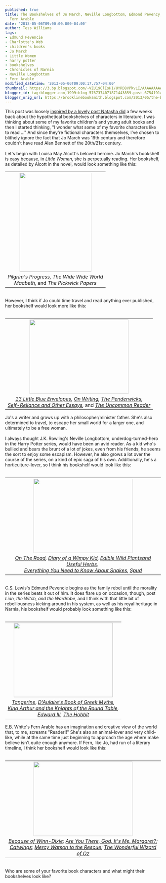 ```yaml
---
published: true
title: The Bookshelves of Jo March, Neville Longbottom, Edmond Pevency, Claus and
  Fern Arable
date: '2013-05-06T09:00:00.000-04:00'
author: Tess Williams
tags:
- Edmund Pevencie
- Charlotte's Web
- children's books
- Jo March
- Little Women
- harry potter
- bookshelves
- Chronicles of Narnia
- Neville Longbottom
- Fern Arable
modified_datetime: '2013-05-06T09:00:17.757-04:00'
thumbnail: https://3.bp.blogspot.com/-VZU19ClIsHI/UYRD8VPkvLI/AAAAAAAAAcM/Tk9R79aSj9M/s72-c/Jo+March+1.JPG
blogger_id: tag:blogger.com,1999:blog-5767374071871443859.post-6754191483179495968
blogger_orig_url: https://brooklinebooksmith.blogspot.com/2013/05/the-bookshelves-of-jo-march-neville.html
---
```


This post was loosely <a href="https://brooklinebooksmith.blogspot.com/2013/03/bookshelves-of-characters.html">inspired by a lovely post Natasha did</a>&nbsp;a few weeks back about the hypothetical bookshelves of characters in literature. I was thinking about some of my favorite children's and young adult books and then I started thinking, "I wonder what some of my favorite characters like to read ..." And since they're fictional characters themselves, I've chosen to blithely ignore the fact that Jo March was 19th century and therefore couldn't have read Alan Bennett of the 20th/21st century.<br /><br />Let's begin with Louisa May Alcott's beloved heroine. Jo March's bookshelf is easy because, in <i>Little Women</i>,&nbsp;she is perpetually reading. Her bookshelf, as detailed by Alcott in the novel, would look something like this:<br /><div class="separator" style="clear: both; text-align: center;"></div><table align="center" cellpadding="0" cellspacing="0" class="tr-caption-container" style="margin-left: auto; margin-right: auto; text-align: center;"><tbody><tr><td style="text-align: center;"><a href="https://3.bp.blogspot.com/-VZU19ClIsHI/UYRD8VPkvLI/AAAAAAAAAcM/Tk9R79aSj9M/s1600/Jo+March+1.JPG" imageanchor="1" style="margin-left: auto; margin-right: auto;"><img border="0" height="320" src="https://3.bp.blogspot.com/-VZU19ClIsHI/UYRD8VPkvLI/AAAAAAAAAcM/Tk9R79aSj9M/s320/Jo+March+1.JPG" width="232" /></a></td></tr><tr><td class="tr-caption" style="text-align: center;"><i>Pilgrim's Progress, The Wide Wide World<br />Macbeth, </i>and <i>The Pickwick Papers</i></td></tr></tbody></table><div style="text-align: center;"><br /><div style="text-align: left;">However, I think if Jo could time travel and read anything ever published, her bookshelf would look more like this:</div></div><br /><table align="center" cellpadding="0" cellspacing="0" class="tr-caption-container" style="margin-left: auto; margin-right: auto; text-align: center;"><tbody><tr><td style="text-align: center;"><a href="https://3.bp.blogspot.com/-1v6SfAunjVs/UYREBarvpHI/AAAAAAAAAcU/87CzSHO5AI8/s1600/jo+march+2.JPG" imageanchor="1" style="margin-left: auto; margin-right: auto;"><img border="0" height="240" src="https://3.bp.blogspot.com/-1v6SfAunjVs/UYREBarvpHI/AAAAAAAAAcU/87CzSHO5AI8/s320/jo+march+2.JPG" width="320" /></a></td></tr><tr><td class="tr-caption" style="text-align: center;"><i><a href="https://www.brooklinebooksmith-shop.com/book/9780060541439">13 Little Blue Envelopes</a>, <a href="https://www.brooklinebooksmith-shop.com/book/9781439156810">On Writing</a>, <a href="https://www.brooklinebooksmith-shop.com/book/9780440420477">The Penderwicks</a>,<br /><a href="https://www.brooklinebooksmith-shop.com/book/9780486277905">Self-Reliance and Other Essays</a>, </i>and <i><a href="https://www.brooklinebooksmith-shop.com/book/9780312427641">The Uncommon Reader</a></i></td></tr></tbody></table>Jo's a writer and grows up with a philosopher/minister father. She's also determined to travel, to escape her small world for a larger one, and ultimately to be a free woman.<br /><br />I always thought J.K. Rowling's Neville Longbottom, underdog-turned-hero in the Harry Potter series, would have been an avid reader. As a kid who's bullied and bears the brunt of a lot of jokes, even from his friends, he seems the sort to enjoy some escapism. However, he also grows a lot over the course of the series, on a kind of epic saga of his own. Additionally, he's a horticulture-lover, so I think his bookshelf would look like this:<br /><br /><table align="center" cellpadding="0" cellspacing="0" class="tr-caption-container" style="margin-left: auto; margin-right: auto; text-align: center;"><tbody><tr><td style="text-align: center;"><a href="https://2.bp.blogspot.com/-zKVZIjuEvWQ/UYRGkKLdmYI/AAAAAAAAAck/ufLy45ls9yM/s1600/neville+2.JPG" imageanchor="1" style="margin-left: auto; margin-right: auto;"><img border="0" height="240" src="https://2.bp.blogspot.com/-zKVZIjuEvWQ/UYRGkKLdmYI/AAAAAAAAAck/ufLy45ls9yM/s320/neville+2.JPG" width="320" /></a></td></tr><tr><td class="tr-caption" style="text-align: center;"><i><a href="https://www.brooklinebooksmith-shop.com/book/9780143105466">On The Road</a>, <a href="https://www.brooklinebooksmith-shop.com/book/9780810993136">Diary of a Wimpy Kid</a>, <a href="https://www.brooklinebooksmith-shop.com/book/9780762784691">Edible Wild Plantsand Useful Herbs</a>,&nbsp;</i><br /><i><a href="https://www.brooklinebooksmith-shop.com/book/9781465402462">Everything You Need to Know About Snakes</a>,&nbsp;<a href="https://www.brooklinebooksmith-shop.com/book/9781595141873">Spud</a></i></td></tr></tbody></table><br />C.S. Lewis's Edmund Pevencie begins as the family rebel until the morality in the series beats it out of him. It does flare up on occasion, though, post <i>Lion, the Witch, and the Wardrobe</i>,&nbsp;and I think with that little bit of rebelliousness kicking around in his system, as well as his royal heritage in Narnia, his bookshelf would probably look something like this:<br /><br /><table align="center" cellpadding="0" cellspacing="0" class="tr-caption-container" style="margin-left: auto; margin-right: auto; text-align: center;"><tbody><tr><td style="text-align: center;"><a href="https://4.bp.blogspot.com/-L28qQwDnppE/UYRLPeIypHI/AAAAAAAAAc8/KgD_dTiAarg/s1600/Edmund.JPG" imageanchor="1" style="margin-left: auto; margin-right: auto;"><img border="0" height="240" src="https://4.bp.blogspot.com/-L28qQwDnppE/UYRLPeIypHI/AAAAAAAAAc8/KgD_dTiAarg/s320/Edmund.JPG" width="320" /></a></td></tr><tr><td class="tr-caption" style="text-align: center;"><i><a href="https://www.brooklinebooksmith-shop.com/book/9780152057800">Tangerine</a></i>, <i><a href="https://www.brooklinebooksmith-shop.com/book/9780440406945">D'Aulaire's Book of Greek Myths</a>, <br /><a href="https://www.brooklinebooksmith-shop.com/book/9780141321011">King Arthur and the Knights of the Round Table</a>,<br /><a href="https://www.brooklinebooksmith-shop.com/book/9780300194081">Edward III</a>, <a href="https://www.brooklinebooksmith-shop.com/book/9780345339683">The Hobbit</a></i></td></tr></tbody></table>E.B. White's Fern Arable has an imagination and creative view of the world that, to me, screams "Reader!!" She's also an animal-lover and very child-like, while at the same time just beginning to approach the age where make believe isn't quite enough anymore. If Fern, like Jo, had run of a literary timeline, I think her bookshelf would look like this:<br /><br /><table align="center" cellpadding="0" cellspacing="0" class="tr-caption-container" style="margin-left: auto; margin-right: auto; text-align: center;"><tbody><tr><td style="text-align: center;"><a href="https://3.bp.blogspot.com/-w2L7EsX--9A/UYRLL7rPZQI/AAAAAAAAAc0/g_5OKgxNTYc/s1600/Fern+Arable.JPG" imageanchor="1" style="margin-left: auto; margin-right: auto;"><img border="0" height="240" src="https://3.bp.blogspot.com/-w2L7EsX--9A/UYRLL7rPZQI/AAAAAAAAAc0/g_5OKgxNTYc/s320/Fern+Arable.JPG" width="320" /></a></td></tr><tr><td class="tr-caption" style="text-align: center;"><i><a href="https://www.brooklinebooksmith-shop.com/book/9780763644321">Because of Winn-Dixie</a>; <a href="https://www.brooklinebooksmith-shop.com/book/9780440404194">Are You There, God, It's Me, Margaret?</a>;<br /><a href="https://www.brooklinebooksmith-shop.com/book/9780439551892">Catwings</a>; <a href="https://www.brooklinebooksmith-shop.com/book/9780763645045">Mercy Watson to the Rescue</a>; <a href="https://www.brooklinebooksmith-shop.com/book/9781423171263">The Wonderful Wizard of Oz</a></i></td></tr></tbody></table><br />Who are some of your favorite book characters and what might their bookshelves look like?